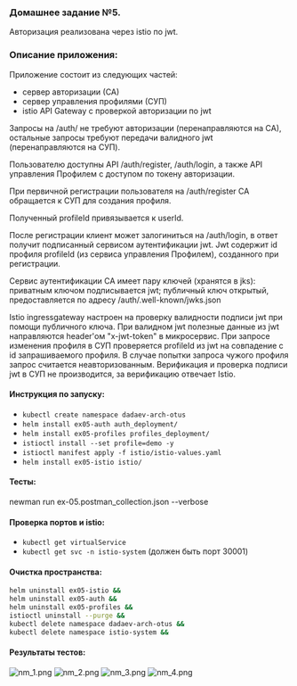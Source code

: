 ### Домашнее задание №5.

Авторизация реализована через istio по jwt.

### Описание приложения:

Приложение состоит из следующих частей:
- сервер авторизации (СА)
- сервер управления профилями (СУП)
- istio API Gateway c проверкой авторизации по jwt

Запросы на /auth/ не требуют авторизации (перенаправляются на СА), 
остальные запросы требуют передачи валидного jwt (перенаправляются на СУП).

Пользователю доступны API /auth/register, /auth/login, а также API управления Профилем с доступом по токену авторизации.

При первичной регистрации пользователя на /auth/register СА обращается к СУП для создания профиля. 

Полученный profileId привязывается к userId.

После регистрации клиент может залогиниться на /auth/login, в ответ получит подписанный сервисом аутентификации jwt.
Jwt содержит id профиля profileId (из сервиса управления Профилем), созданного при регистрации.

Сервис аутентификации СА имеет пару ключей (хранятся в jks): приватным ключом подписывается jwt; 
публичный ключ открытый, предоставляется по адресу /auth/.well-known/jwks.json

Istio ingressgateway настроен на проверку валидности подписи jwt при помощи публичного ключа. 
При валидном jwt полезные данные из jwt направляются header'ом "x-jwt-token" в микросервис.
При запросе изменения профиля в СУП проверяется profileId из jwt на совпадение с id запрашиваемого профиля. 
В случае попытки запроса чужого профиля запрос считается неавторизованным. 
Верификация и проверка подписи jwt в СУП не производится, за верификацию отвечает Istio.

#### Инструкция по запуску:

- `kubectl create namespace dadaev-arch-otus`
- `helm install ex05-auth auth_deployment/`
- `helm install ex05-profiles profiles_deployment/`
- `istioctl install --set profile=demo -y`
- `istioctl manifest apply -f istio/istio-values.yaml`
- `helm install ex05-istio istio/`

#### Тесты:

newman run ex-05.postman_collection.json --verbose

#### Проверка портов и istio:

- `kubectl get virtualService`
- `kubectl get svc -n istio-system`
  (должен быть порт 30001)

#### Очистка пространства:

```bash
helm uninstall ex05-istio &&
helm uninstall ex05-auth &&
helm uninstall ex05-profiles &&
istioctl uninstall --purge &&
kubectl delete namespace dadaev-arch-otus &&
kubectl delete namespace istio-system &&
```

#### Результаты тестов:
![nm_1.png](nm_1.png)
![nm_2.png](nm_2.png)
![nm_3.png](nm_3.png)
![nm_4.png](nm_4.png)
